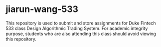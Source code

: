 # jiarun-wang-533
This repository is used to submit and store assignments for Duke Fintech 533 class Design Algorithmic Trading System.
For academic integrity purpose, students who are also attending this class should avoid viewing this repository.
